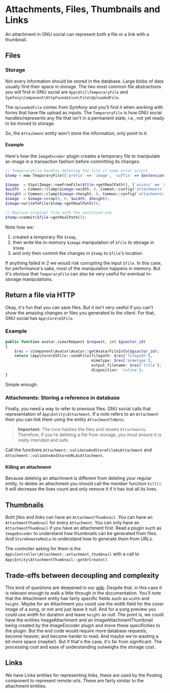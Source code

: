 # Attachments, Files, Thumbnails and Links

An attachment in GNU social can represent both a file or a link with a thumbnail.

## Files

### Storage
Not every information should be stored in the database. Large blobs of data usually
find their space in storage. The two most common file abstractions you will find in
GNU social are `App\Util\TemporaryFile` and
`Symfony\Component\HttpFoundation\File\UploadedFile`.

The `UploadedFile` comes from Symfony and you'll find it when
working with forms that have file upload as inputs. The
`TemporaryFile` is how GNU social handles/represents any file that isn't
in a permanent state, i.e., not yet ready to be moved to storage.

So, the `Attachment` entity won't store the information, only point to it.

#### Example
Here's how the `ImageEncoder` plugin creates a temporary file to manipulate an
image in a transaction fashion before committing its changes:

```php
// TemporaryFile handles deleting the file if some error occurs
$temp = new TemporaryFile(['prefix' => 'image', 'suffix' => $extension]);

$image  = Vips\Image::newFromFile($file->getRealPath(), ['access' => 'sequential']);
$width  = Common::clamp($image->width, 0, Common::config('attachments', 'max_width'));
$height = Common::clamp($image->height, 0, Common::config('attachments', 'max_height'));
$image  = $image->crop(0, 0, $width, $height);
$image->writeToFile($temp->getRealPath());

// Replace original file with the sanitized one
$temp->commit($file->getRealPath());
```

Note how we:
1. created a temporary file `$temp`,
2. then write the in-memory `$image` manipulation of `$file` to storage in `$temp`
3. and only then commit the changes in `$temp` to `$file`'s location.

If anything failed in 2 we would risk corrupting the input `$file`. In this case,
for performance's sake, most of the manipulation happens in memory. But it's
obvious that `TemporaryFile` can also be very useful for eventual in-storage
manipulations.

## Return a file via HTTP
Okay, it's fun that you can save files. But it isn't very
useful if you can't show the amazing changes or files you
generated to the client. For that, GNU social has
`App\Core\GSFile`.

### Example

```php
public function avatar_view(Request $request, int $gsactor_id)
{
    $res = \Component\Avatar\Avatar::getAvatarFileInfo($gsactor_id);
    return \App\Core\GSFile::sendFile(filepath: $res['filepath'],
                                      mimetype: $res['mimetype'],
                                      output_filename: $res['title'],
                                      disposition: 'inline');
}
```

Simple enough.

### Attachments: Storing a reference in database
Finally, you need a way to refer to previous files.
GNU social calls that representation of `App\Entity\Attachment`.
If a note refers to an `Attachment` then you can link them
using the entity `AttachmentToNote`. 

> **Important:** The core hashes the files and reuses
> `Attachment`s. Therefore, if you're deleting a file from
> storage, you must ensure it is really intended and safe.

Call the functions `Attachment::validateAndStoreFileAsAttachment`
and `Attachment::validateAndStoreURLAsAttachment`.

#### Killing an attachment

Because deleting an attachment is different from deleting your
regular entity, to delete an attachment you should call the
member function `kill()`. It will decrease the lives count and
only remove it if it has lost all its lives.

## Thumbnails

Both _files_ and _links_ can have an `AttachmentThumbnail`.
You can have an `AttachmentThumbnail` for every `Attachment`.
You can only have an `AttachmentThumbnail` if you have an
attachment first.
Read a plugin such as `ImageEncoder` to understand how thumbnails
can be generated from files. And `StoreRemoteMedia` to understand how to generate
them from URLs.

The controller asking for them is the `App\Controller\Attachment::attachment_thumbnail` with
a call to `App\Entity\AttachmentThumbnail::getOrCreate()`.

## Trade-offs between decoupling and complexity

This kind of questions are deepened in our [wiki](https://agile.gnusocial.rocks/doku.php?id=attachment).
Despite that, in this case it is relevant enough to walk
a little through in the documentation. You'll note that
the Attachment entity has fairly specific fields such
as `width` and `height`. Maybe for an Attachment
you could use the width field for the cover image of a
song, or not and just leave it null. And for a song
preview you could use width for duration and leave `height`
as null. The point is, we could have the entities
ImageAttachment and an ImageAttachmentThumbnail being
created by the ImageEncoder plugin and move these
specificities to the plugin. But the end code would
require more database requests, become heavier,
and become harder to read. And maybe we're wasting a
bit more space (maybe!). But if that's the case, it's
far from significant. The processing cost and ease of
understanding outweighs the storage cost.

## Links

We have Links entities for representing links, these are
used by the Posting component to represent remote urls.
These are fairly similar to the attachment entities.